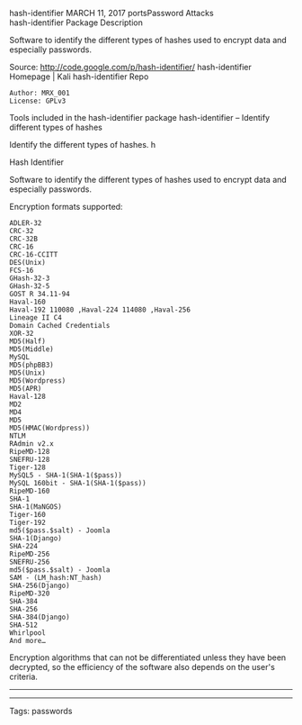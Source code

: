 
hash-identifier
MARCH 11, 2017 portsPassword Attacks	
hash-identifier Package Description

Software to identify the different types of hashes used to encrypt data and especially passwords.

Source: http://code.google.com/p/hash-identifier/
hash-identifier Homepage | Kali hash-identifier Repo

    Author: MRX_001
    License: GPLv3

Tools included in the hash-identifier package
hash-identifier – Identify different types of hashes

Identify the different types of hashes.
h

Hash Identifier

Software to identify the different types of hashes used to encrypt data and especially passwords.


Encryption formats supported:

    ADLER-32
    CRC-32
    CRC-32B
    CRC-16
    CRC-16-CCITT
    DES(Unix)
    FCS-16
    GHash-32-3
    GHash-32-5
    GOST R 34.11-94
    Haval-160
    Haval-192 110080 ,Haval-224 114080 ,Haval-256
    Lineage II C4
    Domain Cached Credentials
    XOR-32
    MD5(Half)
    MD5(Middle)
    MySQL
    MD5(phpBB3)
    MD5(Unix)
    MD5(Wordpress)
    MD5(APR)
    Haval-128
    MD2
    MD4
    MD5
    MD5(HMAC(Wordpress))
    NTLM
    RAdmin v2.x
    RipeMD-128
    SNEFRU-128
    Tiger-128
    MySQL5 - SHA-1(SHA-1($pass))
    MySQL 160bit - SHA-1(SHA-1($pass))
    RipeMD-160
    SHA-1
    SHA-1(MaNGOS)
    Tiger-160
    Tiger-192
    md5($pass.$salt) - Joomla
    SHA-1(Django)
    SHA-224
    RipeMD-256
    SNEFRU-256
    md5($pass.$salt) - Joomla
    SAM - (LM_hash:NT_hash)
    SHA-256(Django)
    RipeMD-320
    SHA-384
    SHA-256
    SHA-384(Django)
    SHA-512
    Whirlpool
    And more…

Encryption algorithms that can not be differentiated unless they have been decrypted, so the efficiency of the software also depends on the user's criteria.


   -------------------------------------------------------------------------

   -------------------------------------------------------------------------
Tags: passwords	
